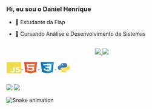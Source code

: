 ### Hi, eu sou o Daniel Henrique

- 🔭 Estudante da Fiap
- 🌱 Cursando Análise e Desenvolvimento de Sistemas

  ##

<div align="center">
  <a href="https://github.com/DaniHenriqueAOM">
  <img height="180em" src="https://github-readme-stats.vercel.app/api?username=DaniHenriqueAOM&show_icons=true&theme=dark&include_all_commits=true&count_private=true"/>
  <img height="180em" src="https://github-readme-stats.vercel.app/api/top-langs/?username=DaniHenriqueAOM&layout=compact&langs_count=7&theme=dark"/>
</div>
<div style="display: inline_block"><br>
  <img align="center" alt="Dain-Js" height="30" width="40" src="https://raw.githubusercontent.com/devicons/devicon/master/icons/javascript/javascript-plain.svg">
  <img align="center" alt="Dani-HTML" height="30" width="40" src="https://raw.githubusercontent.com/devicons/devicon/master/icons/html5/html5-original.svg">
  <img align="center" alt="Dani-CSS" height="30" width="40" src="https://raw.githubusercontent.com/devicons/devicon/master/icons/css3/css3-original.svg">
  <img align="center" alt="Dani-Python" height="30" width="40" src="https://raw.githubusercontent.com/devicons/devicon/master/icons/python/python-original.svg">
</div>
  
  ##
  
<div> 
  <a href = "mailto:daniel.h.a.o.m@gmail.com"><img src="https://img.shields.io/badge/-Gmail-%23333?style=for-the-badge&logo=gmail&logoColor=white" target="_blank"></a>
  <a href="https://www.linkedin.com/in/daniel-henrique-315a40211" target="_blank"><img src="https://img.shields.io/badge/-LinkedIn-%230077B5?style=for-the-badge&logo=linkedin&logoColor=white" target="_blank"></a> 
 
  ![Snake animation](https://https://github.com/DaniHenriqueAOM/DaniHenriqueAOM/blob/output/dist/github-contribution-grid-snake.svg)
</div>
